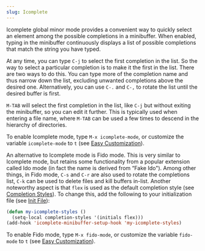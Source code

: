 ```yaml
---
slug: Icomplete
---
```


Icomplete global minor mode provides a convenient way to quickly select an element among the possible completions in a minibuffer. When enabled, typing in the minibuffer continuously displays a list of possible completions that match the string you have typed.

At any time, you can type `C-j` to select the first completion in the list. So the way to select a particular completion is to make it the first in the list. There are two ways to do this. You can type more of the completion name and thus narrow down the list, excluding unwanted completions above the desired one. Alternatively, you can use `C-.` and `C-,` to rotate the list until the desired buffer is first.

`M-TAB` will select the first completion in the list, like `C-j` but without exiting the minibuffer, so you can edit it further. This is typically used when entering a file name, where `M-TAB` can be used a few times to descend in the hierarchy of directories.

To enable Icomplete mode, type `M-x icomplete-mode`, or customize the variable `icomplete-mode` to `t` (see [Easy Customization](Easy-Customization)).

An alternative to Icomplete mode is Fido mode. This is very similar to Icomplete mode, but retains some functionality from a popular extension called Ido mode (in fact the name is derived from “Fake Ido"). Among other things, in Fido mode, `C-s` and `C-r` are also used to rotate the completions list, `C-k` can be used to delete files and kill buffers in-list. Another noteworthy aspect is that `flex` is used as the default completion style (see [Completion Styles](Completion-Styles)). To change this, add the following to your initialization file (see [Init File](Init-File)):

```lisp
(defun my-icomplete-styles ()
  (setq-local completion-styles '(initials flex)))
(add-hook 'icomplete-minibuffer-setup-hook 'my-icomplete-styles)
```

To enable Fido mode, type `M-x fido-mode`, or customize the variable `fido-mode` to `t` (see [Easy Customization](Easy-Customization)).
